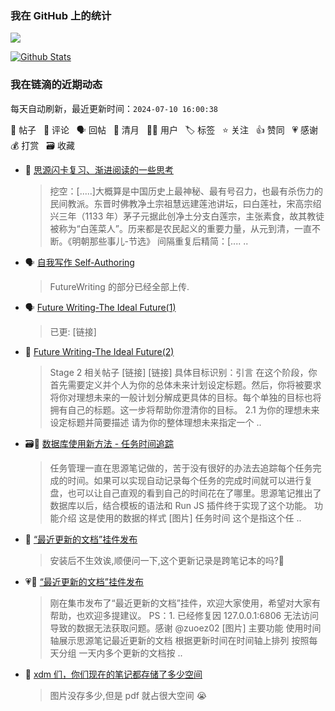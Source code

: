 ### 我在 GitHub 上的统计

<a title="Hits" target="_blank" href="https://github.com/Crowds21/Crowds21"><img src="https://hits.b3log.org/crowds21/crowds21.svg"></a>

[![Github Stats](https://github-readme-stats.vercel.app/api?username=crowds21&theme=tokyonight&show_icons=true)](https://github.com/crowds21)

<!--events start -->

### 我在链滴的近期动态

每天自动刷新，最近更新时间：`2024-07-10 16:00:38`

📝 帖子 &nbsp; 💬 评论 &nbsp; 🗣 回帖 &nbsp; 🌙 清月 &nbsp; 👨‍💻 用户 &nbsp; 🏷️ 标签 &nbsp; ⭐️ 关注 &nbsp; 👍 赞同 &nbsp; 💗 感谢 &nbsp; 💰 打赏 &nbsp; 🗃 收藏

* 💬 [思源闪卡复习、渐进阅读的一些思考](https://ld246.com/article/1718977610599/comment/1719553048703#comments)

  > 挖空：[.....]大概算是中国历史上最神秘、最有号召力，也最有杀伤力的民间教派。东晋时佛教净土宗祖慧远建莲池讲坛，曰白莲社，宋高宗绍兴三年（1133 年）茅子元据此创净土分支白莲宗，主张素食，故其教徒被称为“白莲菜人”。历来都是农民起义的重要力量，从元到清，一直不断。《明朝那些事儿-节选》 间隔重复后精简：[.... ..
* 🗣 [自我写作 Self-Authoring](https://ld246.com/article/1708866599421/comment/1711464596903#comments)

  > FutureWriting 的部分已经全部上传.
* 🗣 [Future Writing-The Ideal Future(1)](https://ld246.com/article/1711464301384/comment/1718350857440#comments)

  > 已更: [链接]
* 📝 [Future Writing-The Ideal Future(2)](https://ld246.com/article/1718598357099)

  > Stage 2 相关帖子 [链接] [链接] 具体目标识别：引言 在这个阶段，你首先需要定义并个人为你的总体未来计划设定标题。然后，你将被要求将你对理想未来的一般计划分解成更具体的目标。每个单独的目标也将拥有自己的标题。这一步将帮助你澄清你的目标。 2.1 为你的理想未来设定标题并简要描述 请为你的整体理想未来指定一个 ..
* 🗃📝 [数据库使用新方法 - 任务时间追踪](https://ld246.com/article/1718417706013)

  > 任务管理一直在思源笔记做的，苦于没有很好的办法去追踪每个任务完成的时间。如果可以实现自动记录每个任务的完成时间就可以进行复盘，也可以让自己直观的看到自己的时间花在了哪里。思源笔记推出了数据库以后，结合模板的语法和 Run JS 插件终于实现了这个功能。 功能介绍 这是使用的数据的样式 [图片] 任务时间 这个是指这个任 ..
* 💬 [“最近更新的文档”挂件发布](https://ld246.com/article/1717735136831/comment/1717737065064#comments)

  > 安装后不生效诶,顺便问一下,这个更新记录是跨笔记本的吗?🙏
* 💗📝 [“最近更新的文档”挂件发布](https://ld246.com/article/1717735136831)

  > 刚在集市发布了“最近更新的文档”挂件，欢迎大家使用，希望对大家有帮助，也欢迎多提建议。 PS：1. 已经修复因 127.0.0.1:6806 无法访问导致的数据无法获取问题。感谢 @zuoez02 [图片] 主要功能 使用时间轴展示思源笔记最近更新的文档 根据更新时间在时间轴上排列 按照每天分组 一天内多个更新的文档按 ..
* 💬 [xdm 们，你们现在的笔记都存储了多少空间](https://ld246.com/article/1717638781380/comment/1717735876364#comments)

  > 图片没存多少,但是 pdf 就占很大空间 😭


<!--events end -->
